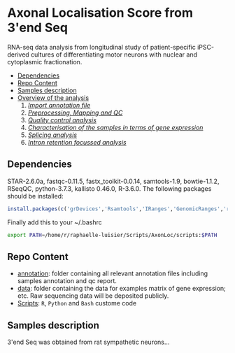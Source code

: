 # Axonal Localisation Score from 3'end Seq
RNA-seq data analysis from longitudinal study of patient-specific iPSC-derived cultures of differentiating motor neurons with nuclear and cytoplasmic fractionation.

-   [Dependencies](#Dependencies)
-   [Repo Content](#Repo-Content)
-   [Samples description](#Samples_description)
-   [Overview of the analysis](#Overview)
    1.   [*Import annotation file*](./0-source-annotation-files.md)
    1.   [*Preprocessing, Mapping and QC*](./1-preprocessing-mapping-qc.md)
    1.   [*Quality control analysis*](./2-QC_analysis.md)
    1.   [*Characterisation of the samples in terms of gene expression*](./2-QC_analysis.md)
    1.   [*Splicing analysis*](./4-splicing-analysis.md)
    1.   [*Intron retention focussed analysis*](./5-IR-focus-analysis.md)

## Dependencies
STAR-2.6.0a, fastqc-0.11.5, fastx_toolkit-0.0.14, samtools-1.9, bowtie-1.1.2, RSeqQC, python-3.7.3, kallisto 0.46.0, R-3.6.0. The following packages should be installed:


```R
install.packages(c('grDevices','Rsamtools','IRanges','GenomicRanges','rtracklayer','GenomicFeatures','GenomicAlignments','Segmentor3IsBack','GO.db','limma','topGO','biomaRt,'geneplotter','multtest','mclust'))
```

Finally add this to your  ~/.bashrc
```bash
export PATH=/home/r/raphaelle-luisier/Scripts/AxonLoc/scripts:$PATH
```

## Repo Content
* [annotation](./annotation): folder containing all relevant annotation files including samples annotation and qc report.
* [data](./data): folder containing the data for examples matrix of gene expression; etc. Raw sequencing data will be deposited publicly.
* [Scripts](./scripts): `R`, `Python` and `Bash` custome code

## Samples description
3'end Seq was obtained from rat sympathetic neurons...










